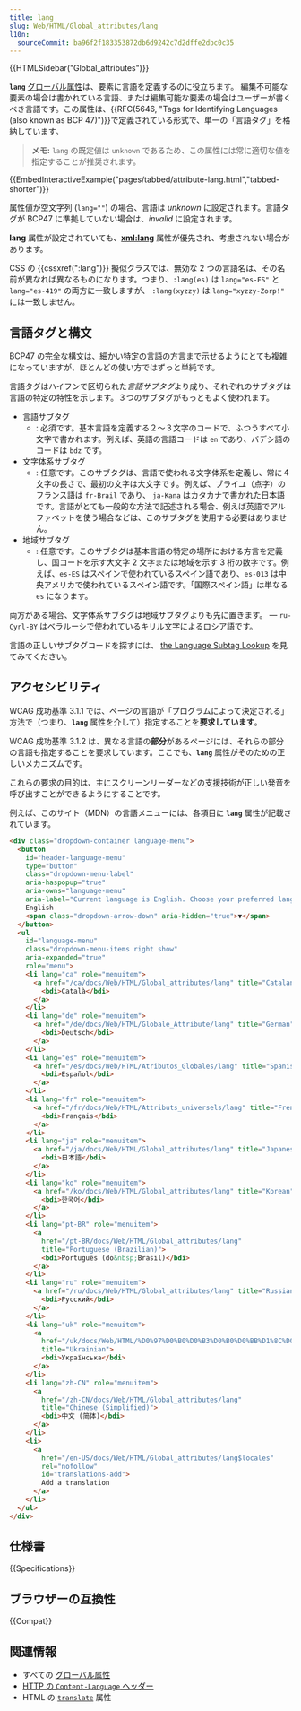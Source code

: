 ```yaml
---
title: lang
slug: Web/HTML/Global_attributes/lang
l10n:
  sourceCommit: ba96f2f183353872db6d9242c7d2dffe2dbc0c35
---
```


{{HTMLSidebar("Global_attributes")}}

**`lang`** [グローバル属性](/ja/docs/Web/HTML/Global_attributes)は、要素に言語を定義するのに役立ちます。 編集不可能な要素の場合は書かれている言語、または編集可能な要素の場合はユーザーが書くべき言語です。この属性は、{{RFC(5646, "Tags for Identifying Languages (also known as BCP 47)")}}で定義されている形式で、単一の「言語タグ」を格納しています。

> **メモ:** `lang` の既定値は `unknown` であるため、この属性には常に適切な値を指定することが推奨されます。

{{EmbedInteractiveExample("pages/tabbed/attribute-lang.html","tabbed-shorter")}}

属性値が空文字列 (`lang=""`) の場合、言語は _unknown_ に設定されます。言語タグが BCP47 に準拠していない場合は、_invalid_ に設定されます。

**lang** 属性が設定されていても、[**xml:lang**](/ja/docs/Web/HTML/Global_attributes#attr-xml:lang) 属性が優先され、考慮されない場合があります。

CSS の {{cssxref(":lang")}} 擬似クラスでは、無効な 2 つの言語名は、その名前が異なれば異なるものになります。つまり、`:lang(es)` は `lang="es-ES"` と `lang="es-419"` の両方に一致しますが、 `:lang(xyzzy)` は `lang="xyzzy-Zorp!"` には一致しません。

## 言語タグと構文

BCP47 の完全な構文は、細かい特定の言語の方言まで示せるようにとても複雑になっていますが、ほとんどの使い方ではずっと単純です。

言語タグはハイフンで区切られた*言語サブタグ*より成り、それぞれのサブタグは言語の特定の特性を示します。３つのサブタグがもっともよく使われます。

- 言語サブタグ
  - : 必須です。基本言語を定義する２～３文字のコードで、ふつうすべて小文字で書かれます。例えば、英語の言語コードは `en` であり、バデシ語のコードは `bdz` です。
- 文字体系サブタグ
  - : 任意です。このサブタグは、言語で使われる文字体系を定義し、常に４文字の長さで、最初の文字は大文字です。例えば、ブライユ（点字）のフランス語は `fr-Brail` であり、 `ja-Kana` はカタカナで書かれた日本語です。言語がとても一般的な方法で記述される場合、例えば英語でアルファベットを使う場合などは、このサブタグを使用する必要はありません。
- 地域サブタグ
  - : 任意です。このサブタグは基本言語の特定の場所における方言を定義し、国コードを示す大文字 2 文字または地域を示す 3 桁の数字です。例えば、`es-ES` はスペインで使われているスペイン語であり、`es-013` は中央アメリカで使われているスペイン語です。「国際スペイン語」は単なる `es` になります。

両方がある場合、文字体系サブタグは地域サブタグよりも先に置きます。 — `ru-Cyrl-BY` はベラルーシで使われているキリル文字によるロシア語です。

言語の正しいサブタグコードを探すには、 [the Language Subtag Lookup](https://r12a.github.io/app-subtags/) を見てみてください。

## アクセシビリティ

WCAG 成功基準 3.1.1 では、ページの言語が「プログラムによって決定される」方法で（つまり、**`lang`** 属性を介して）指定することを**要求しています**。

WCAG 成功基準 3.1.2 は、異なる言語の**部分**があるページには、それらの部分の言語も指定することを要求しています。ここでも、**`lang`** 属性がそのための正しいメカニズムです。

これらの要求の目的は、主にスクリーンリーダーなどの支援技術が正しい発音を呼び出すことができるようにすることです。

例えば、このサイト（MDN）の言語メニューには、各項目に **`lang`** 属性が記載されています。

```html
<div class="dropdown-container language-menu">
  <button
    id="header-language-menu"
    type="button"
    class="dropdown-menu-label"
    aria-haspopup="true"
    aria-owns="language-menu"
    aria-label="Current language is English. Choose your preferred language.">
    English
    <span class="dropdown-arrow-down" aria-hidden="true">▼</span>
  </button>
  <ul
    id="language-menu"
    class="dropdown-menu-items right show"
    aria-expanded="true"
    role="menu">
    <li lang="ca" role="menuitem">
      <a href="/ca/docs/Web/HTML/Global_attributes/lang" title="Catalan">
        <bdi>Català</bdi>
      </a>
    </li>
    <li lang="de" role="menuitem">
      <a href="/de/docs/Web/HTML/Globale_Attribute/lang" title="German">
        <bdi>Deutsch</bdi>
      </a>
    </li>
    <li lang="es" role="menuitem">
      <a href="/es/docs/Web/HTML/Atributos_Globales/lang" title="Spanish">
        <bdi>Español</bdi>
      </a>
    </li>
    <li lang="fr" role="menuitem">
      <a href="/fr/docs/Web/HTML/Attributs_universels/lang" title="French">
        <bdi>Français</bdi>
      </a>
    </li>
    <li lang="ja" role="menuitem">
      <a href="/ja/docs/Web/HTML/Global_attributes/lang" title="Japanese">
        <bdi>日本語</bdi>
      </a>
    </li>
    <li lang="ko" role="menuitem">
      <a href="/ko/docs/Web/HTML/Global_attributes/lang" title="Korean">
        <bdi>한국어</bdi>
      </a>
    </li>
    <li lang="pt-BR" role="menuitem">
      <a
        href="/pt-BR/docs/Web/HTML/Global_attributes/lang"
        title="Portuguese (Brazilian)">
        <bdi>Português (do&nbsp;Brasil)</bdi>
      </a>
    </li>
    <li lang="ru" role="menuitem">
      <a href="/ru/docs/Web/HTML/Global_attributes/lang" title="Russian">
        <bdi>Русский</bdi>
      </a>
    </li>
    <li lang="uk" role="menuitem">
      <a
        href="/uk/docs/Web/HTML/%D0%97%D0%B0%D0%B3%D0%B0%D0%BB%D1%8C%D0%BD%D1%96_%D0%B0%D1%82%D1%80%D0%B8%D0%B1%D1%83%D1%82%D0%B8/lang"
        title="Ukrainian">
        <bdi>Українська</bdi>
      </a>
    </li>
    <li lang="zh-CN" role="menuitem">
      <a
        href="/zh-CN/docs/Web/HTML/Global_attributes/lang"
        title="Chinese (Simplified)">
        <bdi>中文 (简体)</bdi>
      </a>
    </li>
    <li>
      <a
        href="/en-US/docs/Web/HTML/Global_attributes/lang$locales"
        rel="nofollow"
        id="translations-add">
        Add a translation
      </a>
    </li>
  </ul>
</div>
```

## 仕様書

{{Specifications}}

## ブラウザーの互換性

{{Compat}}

## 関連情報

- すべての [グローバル属性](/ja/docs/Web/HTML/Global_attributes)
- [HTTP の `Content-Language` ヘッダー](/ja/docs/Web/HTTP/Headers/Content-Language)
- HTML の [`translate`](/ja/docs/Web/HTML/Global_attributes#translate) 属性
